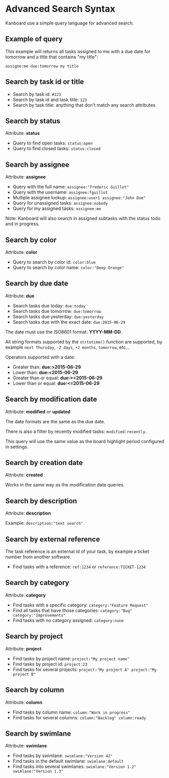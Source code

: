 Advanced Search Syntax
======================

Kanboard use a simple query language for advanced search.

Example of query
----------------

This example will returns all tasks assigned to me with a due date for tomorrow and a title that contains "my title":

```
assigne:me due:tomorrow my title
```

Search by task id or title
--------------------------

- Search by task id: `#123`
- Search by task id and task title: `123`
- Search by task title: anything that don't match any search attributes

Search by status
----------------

Attribute: **status**

- Query to find open tasks: `status:open`
- Query to find closed tasks: `status:closed`

Search by assignee
------------------

Attribute: **assignee**

- Query with the full name: `assignee:"Frederic Guillot"`
- Query with the username: `assignee:fguillot`
- Multiple assignee lookup: `assignee:user1 assignee:"John Doe"`
- Query for unassigned tasks: `assignee:nobody`
- Query for my assigned tasks: `assignee:me`

Note: Kanboard will also search in assigned subtasks with the status todo and in progress.

Search by color
---------------

Attribute: **color**

- Query to search by color id: `color:blue`
- Query to search by color name: `color:"Deep Orange"`

Search by due date
------------------

Attribute: **due**

- Search tasks due today: `due:today`
- Search tasks due tomorrow: `due:tomorrow`
- Search tasks due yesterday: `due:yesterday`
- Search tasks due with the exact date: `due:2015-06-29`

The date must use the ISO8601 format: **YYYY-MM-DD**.

All string formats supported by the `strtotime()` function are supported, by example `next Thursday`, `-2 days`, `+2 months`, `tomorrow`, etc...

Operators supported with a date:

- Greater than: **due:>2015-06-29**
- Lower than: **due:<2015-06-29**
- Greater than or equal: **due:>=2015-06-29**
- Lower than or equal: **due:<=2015-06-29**

Search by modification date
---------------------------

Attribute: **modified** or **updated**

The date formats are the same as the due date. 

There is also a filter by recently modified tasks: `modified:recently`.

This query will use the same value as the board highlight period configured in settings. 

Search by creation date
-----------------------

Attribute: **created**

Works in the same way as the modification date queries.

Search by description
---------------------

Attribute: **description**

Example: `description:"text search"`

Search by external reference
----------------------------

The task reference is an external id of your task, by example a ticket number from another software.

- Find tasks with a reference: `ref:1234` or `reference:TICKET-1234`

Search by category
------------------

Attribute: **category**

- Find tasks with a specific category: `category:"Feature Request"`
- Find all tasks that have those categories: `category:"Bug" category:"Improvements"`
- Find tasks with no category assigned: `category:none`

Search by project
-----------------

Attribute: **project**

- Find tasks by project name: `project:"My project name"`
- Find tasks by project id: `project:23`
- Find tasks for several projects: `project:"My project A" project:"My project B"`

Search by column
----------------

Attribute: **column**

- Find tasks by column name: `column:"Work in progress"`
- Find tasks for several columns: `column:"Backlog" column:ready`

Search by swimlane
------------------

Attribute: **swimlane**

- Find tasks by swimlane: `swimlane:"Version 42"`
- Find tasks in the default swimlane: `swimlane:default`
- Find tasks into several swimlanes: `swimlane:"Version 1.2" swimlane:"Version 1.3"`

